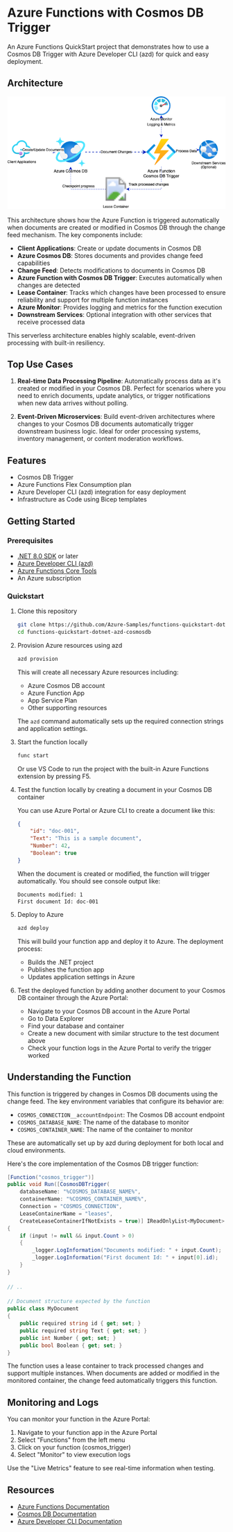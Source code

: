 # Azure Functions with Cosmos DB Trigger

An Azure Functions QuickStart project that demonstrates how to use a Cosmos DB Trigger with Azure Developer CLI (azd) for quick and easy deployment.

## Architecture

![Azure Functions Cosmos DB Trigger Architecture](./diagrams/architecture.drawio.png)

This architecture shows how the Azure Function is triggered automatically when documents are created or modified in Cosmos DB through the change feed mechanism. The key components include:

- **Client Applications**: Create or update documents in Cosmos DB 
- **Azure Cosmos DB**: Stores documents and provides change feed capabilities
- **Change Feed**: Detects modifications to documents in Cosmos DB
- **Azure Function with Cosmos DB Trigger**: Executes automatically when changes are detected
- **Lease Container**: Tracks which changes have been processed to ensure reliability and support for multiple function instances
- **Azure Monitor**: Provides logging and metrics for the function execution
- **Downstream Services**: Optional integration with other services that receive processed data

This serverless architecture enables highly scalable, event-driven processing with built-in resiliency.

## Top Use Cases

1. **Real-time Data Processing Pipeline**: Automatically process data as it's created or modified in your Cosmos DB. Perfect for scenarios where you need to enrich documents, update analytics, or trigger notifications when new data arrives without polling.

2. **Event-Driven Microservices**: Build event-driven architectures where changes to your Cosmos DB documents automatically trigger downstream business logic. Ideal for order processing systems, inventory management, or content moderation workflows.

## Features

* Cosmos DB Trigger
* Azure Functions Flex Consumption plan
* Azure Developer CLI (azd) integration for easy deployment
* Infrastructure as Code using Bicep templates

## Getting Started

### Prerequisites

- [.NET 8.0 SDK](https://dotnet.microsoft.com/download/dotnet/8.0) or later
- [Azure Developer CLI (azd)](https://docs.microsoft.com/azure/developer/azure-developer-cli/install-azd)
- [Azure Functions Core Tools](https://docs.microsoft.com/azure/azure-functions/functions-run-local#install-the-azure-functions-core-tools)
- An Azure subscription

### Quickstart

1. Clone this repository
   ```bash
   git clone https://github.com/Azure-Samples/functions-quickstart-dotnet-azd-cosmosdb.git
   cd functions-quickstart-dotnet-azd-cosmosdb
   ```

2. Provision Azure resources using azd
   ```bash
   azd provision
   ```
   This will create all necessary Azure resources including:
   - Azure Cosmos DB account
   - Azure Function App
   - App Service Plan
   - Other supporting resources

   The `azd` command automatically sets up the required connection strings and application settings.

3. Start the function locally
   ```bash
   func start
   ```
   Or use VS Code to run the project with the built-in Azure Functions extension by pressing F5.

4. Test the function locally by creating a document in your Cosmos DB container

   You can use Azure Portal or Azure CLI to create a document like this:
   ```json
   {
       "id": "doc-001",
       "Text": "This is a sample document",
       "Number": 42,
       "Boolean": true
   }
   ```

   When the document is created or modified, the function will trigger automatically. You should see console output like:
   ```
   Documents modified: 1
   First document Id: doc-001
   ```

5. Deploy to Azure
   ```bash
   azd deploy
   ```
   This will build your function app and deploy it to Azure. The deployment process:
   - Builds the .NET project
   - Publishes the function app
   - Updates application settings in Azure

6. Test the deployed function by adding another document to your Cosmos DB container through the Azure Portal:
   - Navigate to your Cosmos DB account in the Azure Portal
   - Go to Data Explorer
   - Find your database and container
   - Create a new document with similar structure to the test document above
   - Check your function logs in the Azure Portal to verify the trigger worked

## Understanding the Function

This function is triggered by changes in Cosmos DB documents using the change feed. The key environment variables that configure its behavior are:

- `COSMOS_CONNECTION__accountEndpoint`: The Cosmos DB account endpoint
- `COSMOS_DATABASE_NAME`: The name of the database to monitor
- `COSMOS_CONTAINER_NAME`: The name of the container to monitor

These are automatically set up by azd during deployment for both local and cloud environments.

Here's the core implementation of the Cosmos DB trigger function:

```csharp
[Function("cosmos_trigger")]
public void Run([CosmosDBTrigger(
    databaseName: "%COSMOS_DATABASE_NAME%",
    containerName: "%COSMOS_CONTAINER_NAME%",
    Connection = "COSMOS_CONNECTION",
    LeaseContainerName = "leases",
    CreateLeaseContainerIfNotExists = true)] IReadOnlyList<MyDocument> input)
{
    if (input != null && input.Count > 0)
    {
        _logger.LogInformation("Documents modified: " + input.Count);
        _logger.LogInformation("First document Id: " + input[0].id);
    }
}

// ..

// Document structure expected by the function
public class MyDocument
{
    public required string id { get; set; }
    public required string Text { get; set; }
    public int Number { get; set; }
    public bool Boolean { get; set; }
}
```

The function uses a lease container to track processed changes and support multiple instances. When documents are added or modified in the monitored container, the change feed automatically triggers this function.

## Monitoring and Logs

You can monitor your function in the Azure Portal:
1. Navigate to your function app in the Azure Portal
2. Select "Functions" from the left menu
3. Click on your function (cosmos_trigger)
4. Select "Monitor" to view execution logs

Use the "Live Metrics" feature to see real-time information when testing.

## Resources

- [Azure Functions Documentation](https://docs.microsoft.com/azure/azure-functions/)
- [Cosmos DB Documentation](https://docs.microsoft.com/azure/cosmos-db/)
- [Azure Developer CLI Documentation](https://docs.microsoft.com/azure/developer/azure-developer-cli/)
